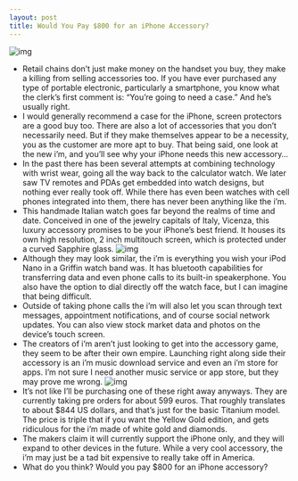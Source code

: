 ```yaml
---
layout: post
title: Would You Pay $800 for an iPhone Accessory?
---
```

![img](http://media.idownloadblog.com/wp-content/uploads/2011/03/im.png)
* Retail chains don’t just make money on the handset you buy, they make a killing from selling accessories too. If you have ever purchased any type of portable electronic, particularly a smartphone, you know what the clerk’s first comment is: “You’re going to need a case.” And he’s usually right.
* I would generally recommend a case for the iPhone, screen protectors are a good buy too. There are also a lot of accessories that you don’t necessarily need. But if they make themselves appear to be a necessity, you as the customer are more apt to buy. That being said, one look at the new i’m, and you’ll see why your iPhone needs this new accessory…
* In the past there has been several attempts at combining technology with wrist wear, going all the way back to the calculator watch. We later saw TV remotes and PDAs get embedded into watch designs, but nothing ever really took off. While there has even been watches with cell phones integrated into them, there has never been anything like the i’m.
* This handmade Italian watch goes far beyond the realms of time and date. Conceived in one of the jewelry capitals of Italy, Vicenza, this luxury accessory promises to be your iPhone’s best friend. It houses its own high resolution, 2 inch multitouch screen, which is protected under a curved Sapphire glass.
![img](http://media.idownloadblog.com/wp-content/uploads/2011/03/im-front.png)
* Although they may look similar, the i’m is everything you wish your iPod Nano in a Griffin watch band was. It has bluetooth capabilities for transferring data and even phone calls to its built-in speakerphone. You also have the option to dial directly off the watch face, but I can imagine that being difficult.
* Outside of taking phone calls the i’m will also let you scan through text messages, appointment notifications, and of course social network updates. You can also view stock market data and photos on the device’s touch screen.
* The creators of i’m aren’t just looking to get into the accessory game, they seem to be after their own empire. Launching right along side their accessory is an i’m music download service and even an i’m store for apps. I’m not sure I need another music service or app store, but they may prove me wrong.
![img](http://media.idownloadblog.com/wp-content/uploads/2011/03/ims-app-store-600x310.png)
* It’s not like I’ll be purchasing one of these right away anyways. They are currently taking pre orders for about 599 euros. That roughly translates to about $844 US dollars, and that’s just for the basic Titanium model. The price is triple that if you want the Yellow Gold edition, and gets ridiculous for the i’m made of white gold and diamonds.
* The makers claim it will currently support the iPhone only, and they will expand to other devices in the future. While a very cool accessory, the i’m may just be a tad bit expensive to really take off in America.
* What do you think? Would you pay $800 for an iPhone accessory?

